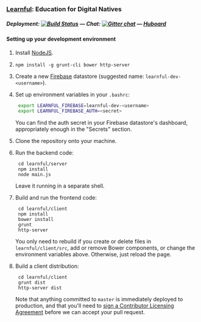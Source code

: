 ### [Learnful](https://learnful.co/): Education for Digital Natives

##### Deployment: [![Build Status](https://api.shippable.com/projects/537af423aae0ace700dc2b39/badge/master)](https://www.shippable.com/projects/537af423aae0ace700dc2b39) &mdash; Chat: [![Gitter chat](https://badges.gitter.im/Learnful/learnful.png)](https://gitter.im/Learnful/learnful) &mdash; [Huboard](https://huboard.com/Learnful/learnful/)

#### Setting up your development environment

1. Install [NodeJS](https://nodejs.org/).

2. `npm install -g grunt-cli bower http-server`

3. Create a new [Firebase](https://firebase.com/) datastore (suggested name: `learnful-dev-<username>`).

4. Set up environment variables in your `.bashrc`:

   ```bash
    export LEARNFUL_FIREBASE=learnful-dev-<username>
    export LEARNFUL_FIREBASE_AUTH=<secret>
   ```

   You can find the auth secret in your Firebase datastore's dashboard, appropriately enough in the
   "Secrets" section.

5. Clone the repository onto your machine.

6. Run the backend code:

   ```
    cd learnful/server
    npm install
    node main.js
   ```

   Leave it running in a separate shell.

7. Build and run the frontend code:

   ```
    cd learnful/client
    npm install
    bower install
    grunt
    http-server
   ```

   You only need to rebuild if you create or delete files in `learnful/client/src`, add or remove
   Bower components, or change the environment variables above.  Otherwise, just reload the page.

8. Build a client distribution:

   ```
    cd learnful/client
    grunt dist
    http-server dist
   ```

   Note that anything committed to `master` is immediately deployed to production, and that you'll
   need to [sign a Contributor Licensing Agreement](https://docs.google.com/forms/d/14yvwr6CXporVvPbBPoN4Wo5MJU2CnQDCACjF4ERBdU0/viewform?usp=send_form)
   before we can accept your pull request.
